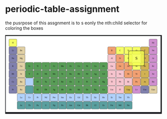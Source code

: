 # periodic-table-assignment
the pusrpose of this assgnment is to s eonly the nth:child selector for coloring the boxes 


![peridic-table](images/periodic-tabe.png)